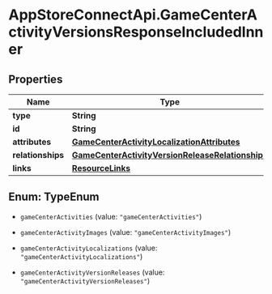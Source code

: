 # AppStoreConnectApi.GameCenterActivityVersionsResponseIncludedInner

## Properties

Name | Type | Description | Notes
------------ | ------------- | ------------- | -------------
**type** | **String** |  | 
**id** | **String** |  | 
**attributes** | [**GameCenterActivityLocalizationAttributes**](GameCenterActivityLocalizationAttributes.md) |  | [optional] 
**relationships** | [**GameCenterActivityVersionReleaseRelationships**](GameCenterActivityVersionReleaseRelationships.md) |  | [optional] 
**links** | [**ResourceLinks**](ResourceLinks.md) |  | [optional] 



## Enum: TypeEnum


* `gameCenterActivities` (value: `"gameCenterActivities"`)

* `gameCenterActivityImages` (value: `"gameCenterActivityImages"`)

* `gameCenterActivityLocalizations` (value: `"gameCenterActivityLocalizations"`)

* `gameCenterActivityVersionReleases` (value: `"gameCenterActivityVersionReleases"`)




